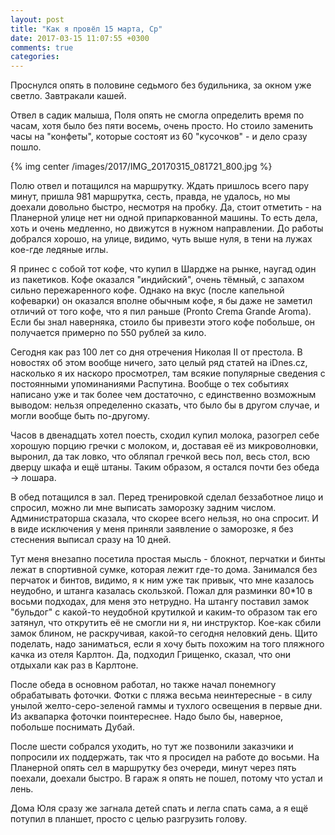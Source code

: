 ```yaml
---
layout: post
title: "Как я провёл 15 марта, Ср"
date: 2017-03-15 11:07:55 +0300
comments: true
categories: 
---
```

Проснулся опять в половине седьмого без будильника, за окном уже светло. Завтракали кашей.

Отвел в садик малыша, Поля опять не смогла определить время по часам, хотя было без пяти восемь, очень просто. Но стоило заменить часы на "конфеты", которые состоят из 60 "кусочков" - и дело сразу пошло.

{% img center /images/2017/IMG_20170315_081721_800.jpg %}

Полю отвел и потащился на маршрутку. Ждать пришлось всего пару минут, пришла 981 маршрутка, сесть, правда, не удалось, но мы доехали довольно быстро, несмотря на пробку. Да, стоит отметить - на Планерной улице нет ни одной припаркованной машины. То есть дела, хоть и очень медленно, но движутся в нужном направлении. До работы добрался хорошо, на улице, видимо, чуть выше нуля, в тени на лужах кое-где ледяные иглы.

Я принес с собой тот кофе, что купил в Шардже на рынке, наугад один из пакетиков. Кофе оказался "индийский", очень тёмный, с запахом сильно пережаренного кофе. Однако на вкус (после капельной кофеварки) он оказался вполне обычным кофе, я бы даже не заметил отличий от того кофе, что я пил раньше (Pronto Crema Grande Aroma). Если бы знал наверняка, стоило бы привезти этого кофе побольше, он получается примерно по 550 рублей за кило.

Сегодня как раз 100 лет со дня отречения Николая II от престола. В новостях об этом вообще ничего, зато целый ряд статей на iDnes.cz, насколько я их наскоро просмотрел, там всякие популярные сведения с постоянными упоминаниями Распутина. Вообще о тех событиях написано уже и так более чем достаточно, с единственно возможным выводом: нельзя определенно сказать, что было бы в другом случае, и могли вообще быть по-другому.

Часов в двенадцать хотел поесть, сходил купил молока, разогрел себе хорошую порцию гречки с молоком, и, доставая её из микроволновки, выронил, да так ловко, что обляпал гречкой весь пол, весь стол, всю дверцу шкафа и ещё штаны. Таким образом, я остался почти без обеда -> лошара.

В обед потащился в зал. Перед тренировкой сделал беззаботное лицо и спросил, можно ли мне выписать заморозку задним числом. Администраторша сказала, что скорее всего нельзя, но она спросит. И в виде исключения у меня приняли заявление о заморозке, я без стеснения выписал сразу на 10 дней. 

Тут меня внезапно посетила простая мысль - блокнот, перчатки и бинты лежат в спортивной сумке, которая лежит где-то дома. Занимался без перчаток и бинтов, видимо, я к ним уже так привык, что мне казалось неудобно, и штанга казалась скользкой. Пожал для разминки 80\*10 в восьми подходах, для меня это нетрудно. На штангу поставил замок "бульдог" с какой-то неудобной крутилкой и каким-то образом так его затянул, что открутить её не смогли ни я, ни инструктор. Кое-как сбили замок блином, не раскручивая, какой-то сегодня неловкий день. Щито поделать, надо заниматься, если я хочу быть похожим на того пляжного качка из отеля Карлтон. Да, подходил Грищенко, сказал, что они отдыхали как раз в Карлтоне. 

После обеда в основном работал, но также начал понемногу обрабатывать фоточки. Фотки с пляжа весьма неинтересные - в силу унылой желто-серо-зеленой гаммы и тухлого освещения в первые дни. Из аквапарка фоточки поинтереснее. Надо было бы, наверное, побольше поснимать Дубай.

После шести собрался уходить, но тут же позвонили заказчики и попросили их поддержать, так что я просидел на работе до восьми. На Планерной опять сел в маршрутку без очереди, минут через пять поехали, доехали быстро. В гараж я опять не пошел, потому что устал и лень.

Дома Юля сразу же загнала детей спать и легла спать сама, а я ещё потупил в планшет, просто с целью разгрузить голову.